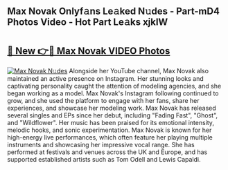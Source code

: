 ## Max Novak Onlyf𝚊ns Le𝚊ked N𝚞des - Part-mD4 Photos Video - Hot Part Le𝚊ks xjkIW

# <h2><a href="http://ab46178.deff.icu/?id=Max+Novak">🔗 New 👉🔴 Max Novak VIDEO Photos</a></h2>

[![Max Novak N𝚞des](https://i.imgur.com/rIISA9y.gif)](http://ab46178.deff.icu/?id=Max+Novak)
Alongside her YouTube channel, Max Novak also maintained an active presence on Instagram. Her stunning looks and captivating personality caught the attention of modeling agencies, and she began working as a model. Max Novak's Instagram following continued to grow, and she used the platform to engage with her fans, share her experiences, and showcase her modeling work. Max Novak has released several singles and EPs since her debut, including "Fading Fast", "Ghost", and "Wildflower". Her music has been praised for its emotional intensity, melodic hooks, and sonic experimentation. Max Novak is known for her high-energy live performances, which often feature her playing multiple instruments and showcasing her impressive vocal range. She has performed at festivals and venues across the UK and Europe, and has supported established artists such as Tom Odell and Lewis Capaldi.
